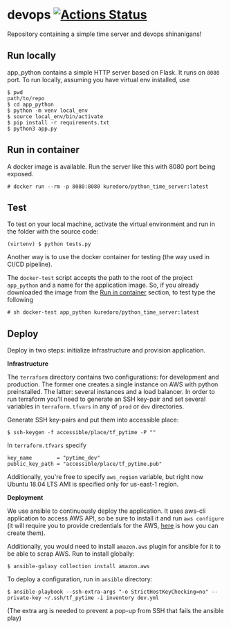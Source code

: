 devops
[![Actions Status](https://github.com/kuredoro/devops/actions/workflows/build.yml/badge.svg)](https://github.com/kuredoro/cptest/actions)
======

Repository containing a simple time server and devops shinanigans!

Run locally
-----------

app_python contains a simple HTTP server based on Flask. It runs on `8080` port. To run locally, assuming you have virtual env installed, use

```
$ pwd
path/to/repo
$ cd app_python
$ python -m venv local_env
$ source local_env/bin/activate
$ pip install -r requirements.txt
$ python3 app.py
```

Run in container
----------------

A docker image is available. Run the server like this with 8080 port being exposed.

```
# docker run --rm -p 8080:8080 kuredoro/python_time_server:latest
```

Test
----

To test on your local machine, activate the virtual environment and run in the folder with the source code:

```
(virtenv) $ python tests.py
```

Another way is to use the docker container for testing (the way used in CI/CD pipeline).

The `docker-test` script accepts the path to the root of the project `app_python` and a name for the application image. So, if you already downloaded the image from the [Run in container](#run-in-container) section, to test type the following

```
# sh docker-test app_python kuredoro/python_time_server:latest
```

Deploy
------

Deploy in two steps: initialize infrastructure and provision application.

**Infrastructure**

The `terraform` directory contains two configurations: for development and production. The former one creates a single instance on AWS with python preinstalled. The latter: several instances and a load balancer. In order to run terraform you'll need to generate an SSH key-pair and set several variables in `terraform.tfvars` in any of `prod` or `dev` directories.

Generate SSH key-pairs and put them into accessible place:
```
$ ssh-keygen -f accessible/place/tf_pytime -P ""
```

In `terraform.tfvars` specify
```
key_name        = "pytime_dev"
public_key_path = "accessible/place/tf_pytime.pub"
```

Additionally, you're free to specify `aws_region` variable, but right now Ubuntu 18.04 LTS AMI is specified only for us-east-1 region.

**Deployment**

We use ansible to continuously deploy the application. It uses aws-cli application to access AWS API, so be sure to install it and run `aws configure` (it will require you to provide credentials for the AWS, [here](https://docs.aws.amazon.com/cli/latest/userguide/cli-configure-quickstart.html) is how you can create them).

Additionally, you would need to install `amazon.aws` plugin for ansible for it to be able to scrap AWS. Run to install globally:
```
$ ansible-galaxy collection install amazon.aws
```

To deploy a configuration, run in `ansible` directory:
```
$ ansible-playbook --ssh-extra-args "-o StrictHostKeyChecking=no" --private-key ~/.ssh/tf_pytime -i inventory dev.yml
```

(The extra arg is needed to prevent a pop-up from SSH that fails the ansible play)
